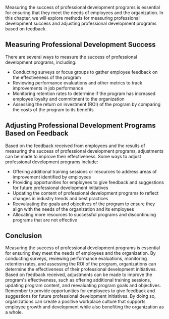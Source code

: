 
Measuring the success of professional development programs is essential for ensuring that they meet the needs of employees and the organization. In this chapter, we will explore methods for measuring professional development success and adjusting professional development programs based on feedback.

Measuring Professional Development Success
------------------------------------------

There are several ways to measure the success of professional development programs, including:

* Conducting surveys or focus groups to gather employee feedback on the effectiveness of the program
* Reviewing performance evaluations and other metrics to track improvements in job performance
* Monitoring retention rates to determine if the program has increased employee loyalty and commitment to the organization
* Assessing the return on investment (ROI) of the program by comparing the costs of the program to its benefits

Adjusting Professional Development Programs Based on Feedback
-------------------------------------------------------------

Based on the feedback received from employees and the results of measuring the success of professional development programs, adjustments can be made to improve their effectiveness. Some ways to adjust professional development programs include:

* Offering additional training sessions or resources to address areas of improvement identified by employees
* Providing opportunities for employees to give feedback and suggestions for future professional development initiatives
* Updating the content of professional development programs to reflect changes in industry trends and best practices
* Reevaluating the goals and objectives of the program to ensure they align with the needs of the organization and its employees
* Allocating more resources to successful programs and discontinuing programs that are not effective

Conclusion
----------

Measuring the success of professional development programs is essential for ensuring they meet the needs of employees and the organization. By conducting surveys, reviewing performance evaluations, monitoring retention rates, and assessing the ROI of the program, organizations can determine the effectiveness of their professional development initiatives. Based on feedback received, adjustments can be made to improve the program's effectiveness, such as offering additional training sessions, updating program content, and reevaluating program goals and objectives. Remember to provide opportunities for employees to give feedback and suggestions for future professional development initiatives. By doing so, organizations can create a positive workplace culture that supports employee growth and development while also benefiting the organization as a whole.
